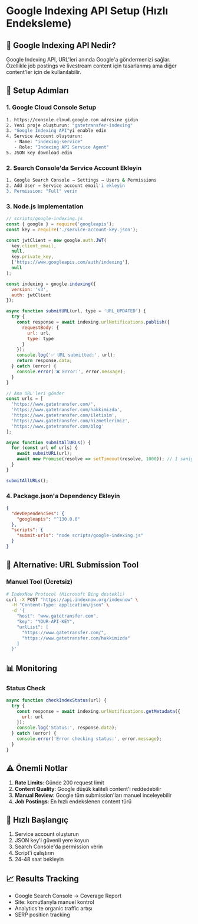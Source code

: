 # Google Indexing API Setup (Hızlı Endeksleme)

## 🚀 Google Indexing API Nedir?
Google Indexing API, URL'leri anında Google'a göndermenizi sağlar. Özellikle job postings ve livestream content için tasarlanmış ama diğer content'ler için de kullanılabilir.

## 🔧 Setup Adımları

### 1. Google Cloud Console Setup
```bash
1. https://console.cloud.google.com adresine gidin
2. Yeni proje oluşturun: "gatetransfer-indexing"
3. "Google Indexing API"yi enable edin
4. Service Account oluşturun:
   - Name: "indexing-service"
   - Role: "Indexing API Service Agent"
5. JSON key download edin
```

### 2. Search Console'da Service Account Ekleyin
```bash
1. Google Search Console → Settings → Users & Permissions
2. Add User → Service account email'i ekleyin  
3. Permission: "Full" verin
```

### 3. Node.js Implementation
```javascript
// scripts/google-indexing.js
const { google } = require('googleapis');
const key = require('./service-account-key.json');

const jwtClient = new google.auth.JWT(
  key.client_email,
  null,
  key.private_key,
  ['https://www.googleapis.com/auth/indexing'],
  null
);

const indexing = google.indexing({
  version: 'v3',
  auth: jwtClient
});

async function submitURL(url, type = 'URL_UPDATED') {
  try {
    const response = await indexing.urlNotifications.publish({
      requestBody: {
        url: url,
        type: type
      }
    });
    console.log('✅ URL submitted:', url);
    return response.data;
  } catch (error) {
    console.error('❌ Error:', error.message);
  }
}

// Ana URL'leri gönder
const urls = [
  'https://www.gatetransfer.com/',
  'https://www.gatetransfer.com/hakkimizda',
  'https://www.gatetransfer.com/iletisim',
  'https://www.gatetransfer.com/hizmetlerimiz',
  'https://www.gatetransfer.com/blog'
];

async function submitAllURLs() {
  for (const url of urls) {
    await submitURL(url);
    await new Promise(resolve => setTimeout(resolve, 1000)); // 1 saniye bekle
  }
}

submitAllURLs();
```

### 4. Package.json'a Dependency Ekleyin
```json
{
  "devDependencies": {
    "googleapis": "^130.0.0"
  },
  "scripts": {
    "submit-urls": "node scripts/google-indexing.js"
  }
}
```

## 🎯 Alternative: URL Submission Tool

### Manuel Tool (Ücretsiz)
```bash
# IndexNow Protocol (Microsoft Bing destekli)
curl -X POST "https://api.indexnow.org/indexnow" \
  -H "Content-Type: application/json" \
  -d '{
    "host": "www.gatetransfer.com",
    "key": "YOUR-API-KEY",
    "urlList": [
      "https://www.gatetransfer.com/",
      "https://www.gatetransfer.com/hakkimizda"
    ]
  }'
```

## 📊 Monitoring

### Status Check
```javascript
async function checkIndexStatus(url) {
  try {
    const response = await indexing.urlNotifications.getMetadata({
      url: url
    });
    console.log('Status:', response.data);
  } catch (error) {
    console.error('Error checking status:', error.message);
  }
}
```

## ⚠️ Önemli Notlar

1. **Rate Limits**: Günde 200 request limit
2. **Content Quality**: Google düşük kaliteli content'i reddedebilir
3. **Manual Review**: Google tüm submission'ları manuel inceleyebilir
4. **Job Postings**: En hızlı endekslenen content türü

## 🚀 Hızlı Başlangıç

1. Service account oluşturun
2. JSON key'i güvenli yere koyun
3. Search Console'da permission verin
4. Script'i çalıştırın
5. 24-48 saat bekleyin

## 📈 Results Tracking

- Google Search Console → Coverage Report
- Site: komutlarıyla manuel kontrol
- Analytics'te organic traffic artışı
- SERP position tracking
